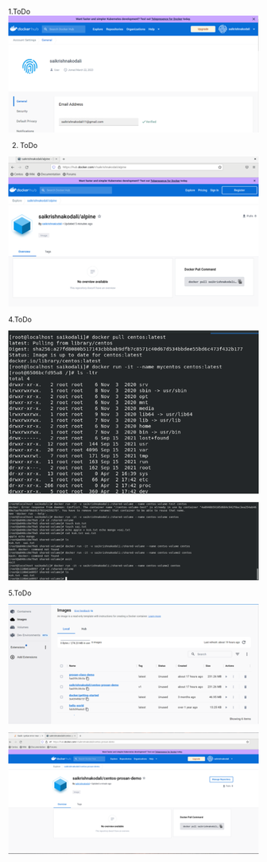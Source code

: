 
1.ToDo
![Screenshot 2023-04-03 150228.png](/.attachments/Screenshot%202023-04-03%20150228-d443e135-66f6-4a70-b780-a4a1d78c95a9.png)


2. ToDo


![Screenshot 2023-04-01 221932.png](/.attachments/Screenshot%202023-04-01%20221932-09f0f1ca-d2d7-44c6-a235-39bb103795f5.png)


4.ToDo

![Screenshot 2023-04-02 134749.png](/.attachments/Screenshot%202023-04-02%20134749-a42e7834-67dd-44a1-9e48-faf6ec5daf4f.png)



![Screenshot 2023-04-02 205035.png](/.attachments/Screenshot%202023-04-02%20205035-cc0b70c2-2ea3-44e2-b441-94fc70fd5c40.png)



5.ToDo


![Screenshot 2023-04-03 165951.png](/.attachments/Screenshot%202023-04-03%20165951-de331cd3-6633-4344-a4d6-9dab31047e33.png)

![Screenshot 2023-04-02 223724.png](/.attachments/Screenshot%202023-04-02%20223724-5727ad79-7667-4f9c-899c-6beb9ac4026b.png)